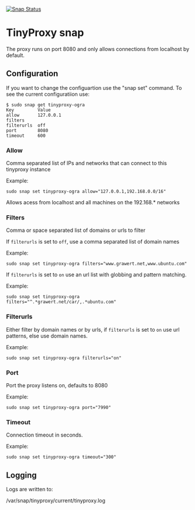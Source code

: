[![Snap Status](https://build.snapcraft.io/badge/ogra1/tinyproxy-snap.svg)](https://build.snapcraft.io/user/ogra1/tinyproxy-snap)

# TinyProxy snap

The proxy runs on port 8080 and only allows connections from localhost by default.

## Configuration

If you want to change the configuartion use the "snap set" command.
To see the current configuratiion use:

```
$ sudo snap get tinyproxy-ogra
Key         Value
allow       127.0.0.1
filters
filterurls  off
port        8080
timeout     600
```

### Allow

Comma separated list of IPs and networks that can connect to this tinyproxy instance

Example:

```sudo snap set tinyproxy-ogra allow="127.0.0.1,192.168.0.0/16"```

Allows acess from localhost and all machines on the 192.168.* networks

### Filters

Comma or space separated list of domains or urls to filter

If ```filterurls``` is set to ```off```, use a comma separated list of domain names

Example:

```sudo snap set tinyproxy-ogra filters="www.grawert.net,www.ubuntu.com"```

If ```filterurls``` is set to ```on``` use an url list with globbing and pattern matching.

Example:

```sudo snap set tinyproxy-ogra filters="^.*grawert.net/car/,.*ubuntu.com"```

### Filterurls

Either filter by domain names or by urls, if ```filterurls``` is set to ```on``` use url
patterns, else use domain names.

Example:

```sudo snap set tinyproxy-ogra filterurls="on"```

### Port

Port the proxy listens on, defaults to 8080

Example:

```sudo snap set tinyproxy-ogra port="7990"```

### Timeout

Connection timeout in seconds.

Example:

```sudo snap set tinyproxy-ogra timeout="300"```

## Logging

Logs are written to:

/var/snap/tinyproxy/current/tinyproxy.log
